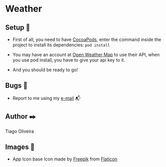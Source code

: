 # Weather

## Setup :hammer:
- First of all, you need to have [CocoaPods](https://cocoapods.org), enter the command inside the project to install its dependencies:
`pod install`

- You may have an account at [Open Weather Map](https://openweathermap.org) to use their API, when you use pod install, you have to give your api key to it.

- And you should be ready to go!

## Bugs :bug:
- Report to me using my [e-mail](tiago_fernandes89@hotmail.com) :mailbox_with_mail:

## Author :black_nib:
Tiago Oliveira

## Images :file_folder:
- App Icon base
Icon made by [Freepik](https://www.flaticon.com/authors/freepik) from [Flaticon](www.flaticon.com)
